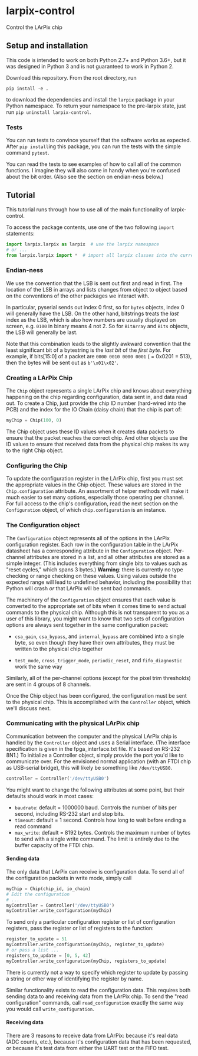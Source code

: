 # larpix-control

Control the LArPix chip

## Setup and installation

This code is intended to work on both Python 2.7+ and Python 3.6+,
but it was designed in Python 3 and is not guaranteed to work in
Python 2.

Download this repository. From the root directory, run

```
pip install -e .
```

to download the dependencies and install the `larpix` package in your
Python namespace. To return your namespace to the pre-larpix state, just
run `pip uninstall larpix-control`.

### Tests

You can run tests to convince yourself that the software works as
expected. After `pip install`ing this package, you can run the tests
with the simple command `pytest`.

You can read the tests to see examples of how to call all of the common
functions. I imagine they will also come in handy when you're confused
about the bit order. (Also see the section on endian-ness below.)

## Tutorial

This tutorial runs through how to use all of the main functionality of
larpix-control.

To access the package contents, use one of the two following `import`
statements:

```python
import larpix.larpix as larpix  # use the larpix namespace
# or ...
from larpix.larpix import *  # import all larpix classes into the current namespace
```

### Endian-ness

We use the convention that the LSB is sent out first and read in first.
The location of the LSB in arrays and lists changes from object to
object based on the conventions of the other packages we interact with.

In particular, pyserial sends out index 0 first, so for `bytes` objects,
index 0 will generally have the LSB. On the other hand, bitstrings
treats the _last_ index as the LSB, which is also how numbers are
usually displayed on screen, e.g. `0100` in binary means 4 not 2. So for
`BitArray` and `Bits` objects, the LSB will generally be last.

Note that this combination leads to the slightly awkward convention that
the least significant bit of a bytestring is the *last bit* of the
*first byte*. For example, if bits[15:0] of a packet are
`0000 0010 0000 0001` ( = 0x0201 = 513), then the bytes will be sent out as
`b'\x01\x02'`.

### Creating a LArPix Chip

The `Chip` object represents a single LArPix chip and knows about
everything happening on the chip regarding configuration, data sent in,
and data read out. To create a Chip, just provide the chip ID number
(hard-wired into the PCB) and the index for the IO Chain (daisy chain)
that the chip is part of:

```python
myChip = Chip(100, 0)
```

The Chip object uses these ID values when it creates data packets to
ensure that the packet reaches the correct chip. And other objects use
the ID values to ensure that received data from the physical chip makes
its way to the right Chip object.

### Configuring the Chip

To update the configuration register in the LArPix chip, first you must
set the appropriate values in the Chip object. These values are stored
in the `Chip.configuration` attribute. An assortment of helper
methods will make it much easier to set many options, especially those
operating per channel. For full access to the chip's configuration, read
the next section on the `Configuration` object, of which
`chip.configuration` is an instance.

### The Configuration object

The `Configuration` object represents all of the options in the LArPix
configuration register. Each row in the configuration table in the LArPix datasheet
has a corresponding attribute in the `Configuration` object. Per-channel
attributes are stored in a list, and all other attributes are stored as
a simple integer. (This includes everything from single bits to values
such as "reset cycles," which spans 3 bytes.) **Warning**: there is
currently no type checking or range checking on these values. Using
values outside the expected range will lead to undefined behavior,
including the possibility that Python will crash _or_ that LArPix will
be sent bad commands.

The machinery of the `Configuration` object ensures that each value is
converted to the appropriate set of bits when it comes time to send
actual commands to the physical chip. Although this is not transparent
to you as a user of this library, you might want to know that two sets of
configuration options are always sent together in the same configuration
packet:

 - `csa_gain`, `csa_bypass`, and `internal_bypass` are combined into a
   single byte, so even though they have their own attributes, they must
   be written to the physical chip together

 - `test_mode`, `cross_trigger_mode`, `periodic_reset`, and
   `fifo_diagnostic` work the same way

Similarly, all of the per-channel options (except for the pixel trim
thresholds) are sent in 4 groups of 8 channels.

Once the Chip object has been configured, the configuration must be sent
to the physical chip. This is accomplished with the `Controller` object,
which we'll discuss next.

### Communicating with the physical LArPix chip

Communication between the computer and the physical LArPix chip is
handled by the `Controller` object and uses a Serial interface. (The
interface specification is given in the fpga\_interface.txt file. It's
based on RS-232 8N1.) To initialize a Controller object, simply provide
the port you'd like to communicate over. For the envisioned normal
application (with an FTDI chip as USB-serial bridge), this will likely
be something like `/dev/ttyUSB0`.

```python
controller = Controller('/dev/ttyUSB0')
```

You might want to change the following
attributes at some point, but their defaults should work in most cases:

 - `baudrate`: default = 1000000 baud. Controls the number of bits per
   second, including RS-232 start and stop bits.
 - `timeout`: default = 1 second. Controls how long to wait before
   ending a read command
 - `max_write`: default = 8192 bytes. Controls the maximum number of
   bytes to send with a single write command. The limit is entirely due
   to the buffer capacity of the FTDI chip.

#### Sending data

The only data that LArPix can receive is configuration data. To send all
of the configuration packets in write mode, simply call

```python
myChip = Chip(chip_id, io_chain)
# Edit the configuration
# ...
myController = Controller('/dev/ttyUSB0')
myController.write_configuration(myChip)
```

To send only a particular configuration register or list of
configuration registers, pass the register or list of registers to the
function:

```python
register_to_update = 51
myController.write_configuration(myChip, register_to_update)
# or pass a list ...
registers_to_update = [0, 5, 42]
myController.write_configuration(myChip, registers_to_update)
```

There is currently not a way to specify which register to update by
passing a string or other way of identifying the register by name.

Similar functionality exists to read the configuration data. This
requires both sending data to and receiving data from the LArPix chip.
To send the "read configuration" commands, call `read_configuration`
exactly the same way you would call `write_configuration`.

#### Receiving data

There are 3 reasons to receive data from LArPix: because it's real data
(ADC counts, etc.), because it's configuration data that has been
requested, or because it's test data from either the UART test or the
FIFO test.
